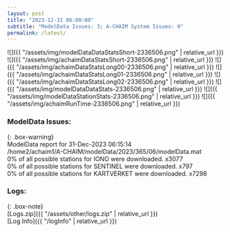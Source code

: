 ```yaml
---
layout: post
title: "2023-12-31 06:00:00"
subtitle: "ModelData Issues: 3; A-CHAIM System Issues: 0"
permalink: /latest/
---
```


![]({{ "/assets/img/modelDataDataStatsShort-2336506.png" | relative_url }})
![]({{ "/assets/img/achaimDataStatsShort-2336506.png" | relative_url }})
![]({{ "/assets/img/achaimDataStatsLong00-2336506.png" | relative_url }})
![]({{ "/assets/img/achaimDataStatsLong01-2336506.png" | relative_url }})
![]({{ "/assets/img/achaimDataStatsLong02-2336506.png" | relative_url }})
![]({{ "/assets/img/modelDataDataStats-2336506.png" | relative_url }})
![]({{ "/assets/img/modelDataStationStats-2336506.png" | relative_url }})
![]({{ "/assets/img/achaimRunTime-2336506.png" | relative_url }})


### ModelData Issues:  
  
{: .box-warning}  
 ModelData report for 31-Dec-2023 06:15:14   
 /home2/achaim1/A-CHAIM/modelData/2023/365/06/modelData.mat   
 0% of all possible stations for IONO were downloaded. x3077   
 0% of all possible stations for SENTINEL were downloaded. x797   
 0% of all possible stations for KARTVERKET were downloaded. x7298   
  


### Logs:  
  
{: .box-note}  
[Logs.zip]({{ "/assets/other/logs.zip" | relative_url }})  
[Log Info]({{ "/logInfo" | relative_url }})  

